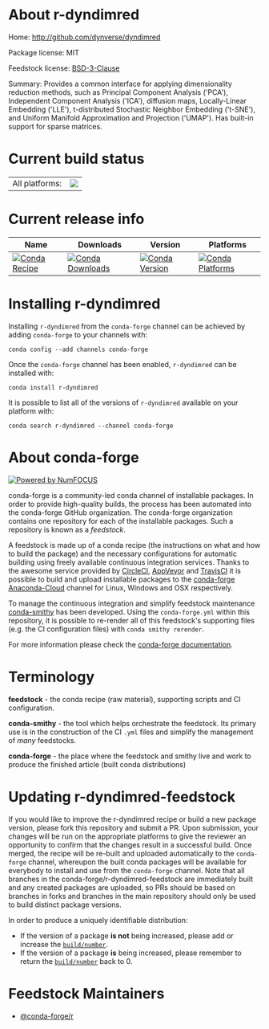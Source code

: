 About r-dyndimred
=================

Home: http://github.com/dynverse/dyndimred

Package license: MIT

Feedstock license: [BSD-3-Clause](https://github.com/conda-forge/r-dyndimred-feedstock/blob/master/LICENSE.txt)

Summary: Provides a common interface for applying dimensionality reduction methods, such as Principal Component Analysis ('PCA'), Independent Component Analysis ('ICA'), diffusion maps, Locally-Linear Embedding ('LLE'), t-distributed Stochastic Neighbor Embedding ('t-SNE'), and Uniform Manifold Approximation and Projection ('UMAP'). Has built-in support for sparse matrices.

Current build status
====================


<table><tr><td>All platforms:</td>
    <td>
      <a href="https://dev.azure.com/conda-forge/feedstock-builds/_build/latest?definitionId=8666&branchName=master">
        <img src="https://dev.azure.com/conda-forge/feedstock-builds/_apis/build/status/r-dyndimred-feedstock?branchName=master">
      </a>
    </td>
  </tr>
</table>

Current release info
====================

| Name | Downloads | Version | Platforms |
| --- | --- | --- | --- |
| [![Conda Recipe](https://img.shields.io/badge/recipe-r--dyndimred-green.svg)](https://anaconda.org/conda-forge/r-dyndimred) | [![Conda Downloads](https://img.shields.io/conda/dn/conda-forge/r-dyndimred.svg)](https://anaconda.org/conda-forge/r-dyndimred) | [![Conda Version](https://img.shields.io/conda/vn/conda-forge/r-dyndimred.svg)](https://anaconda.org/conda-forge/r-dyndimred) | [![Conda Platforms](https://img.shields.io/conda/pn/conda-forge/r-dyndimred.svg)](https://anaconda.org/conda-forge/r-dyndimred) |

Installing r-dyndimred
======================

Installing `r-dyndimred` from the `conda-forge` channel can be achieved by adding `conda-forge` to your channels with:

```
conda config --add channels conda-forge
```

Once the `conda-forge` channel has been enabled, `r-dyndimred` can be installed with:

```
conda install r-dyndimred
```

It is possible to list all of the versions of `r-dyndimred` available on your platform with:

```
conda search r-dyndimred --channel conda-forge
```


About conda-forge
=================

[![Powered by NumFOCUS](https://img.shields.io/badge/powered%20by-NumFOCUS-orange.svg?style=flat&colorA=E1523D&colorB=007D8A)](http://numfocus.org)

conda-forge is a community-led conda channel of installable packages.
In order to provide high-quality builds, the process has been automated into the
conda-forge GitHub organization. The conda-forge organization contains one repository
for each of the installable packages. Such a repository is known as a *feedstock*.

A feedstock is made up of a conda recipe (the instructions on what and how to build
the package) and the necessary configurations for automatic building using freely
available continuous integration services. Thanks to the awesome service provided by
[CircleCI](https://circleci.com/), [AppVeyor](https://www.appveyor.com/)
and [TravisCI](https://travis-ci.com/) it is possible to build and upload installable
packages to the [conda-forge](https://anaconda.org/conda-forge)
[Anaconda-Cloud](https://anaconda.org/) channel for Linux, Windows and OSX respectively.

To manage the continuous integration and simplify feedstock maintenance
[conda-smithy](https://github.com/conda-forge/conda-smithy) has been developed.
Using the ``conda-forge.yml`` within this repository, it is possible to re-render all of
this feedstock's supporting files (e.g. the CI configuration files) with ``conda smithy rerender``.

For more information please check the [conda-forge documentation](https://conda-forge.org/docs/).

Terminology
===========

**feedstock** - the conda recipe (raw material), supporting scripts and CI configuration.

**conda-smithy** - the tool which helps orchestrate the feedstock.
                   Its primary use is in the construction of the CI ``.yml`` files
                   and simplify the management of *many* feedstocks.

**conda-forge** - the place where the feedstock and smithy live and work to
                  produce the finished article (built conda distributions)


Updating r-dyndimred-feedstock
==============================

If you would like to improve the r-dyndimred recipe or build a new
package version, please fork this repository and submit a PR. Upon submission,
your changes will be run on the appropriate platforms to give the reviewer an
opportunity to confirm that the changes result in a successful build. Once
merged, the recipe will be re-built and uploaded automatically to the
`conda-forge` channel, whereupon the built conda packages will be available for
everybody to install and use from the `conda-forge` channel.
Note that all branches in the conda-forge/r-dyndimred-feedstock are
immediately built and any created packages are uploaded, so PRs should be based
on branches in forks and branches in the main repository should only be used to
build distinct package versions.

In order to produce a uniquely identifiable distribution:
 * If the version of a package **is not** being increased, please add or increase
   the [``build/number``](https://docs.conda.io/projects/conda-build/en/latest/resources/define-metadata.html#build-number-and-string).
 * If the version of a package **is** being increased, please remember to return
   the [``build/number``](https://docs.conda.io/projects/conda-build/en/latest/resources/define-metadata.html#build-number-and-string)
   back to 0.

Feedstock Maintainers
=====================

* [@conda-forge/r](https://github.com/conda-forge/r/)

